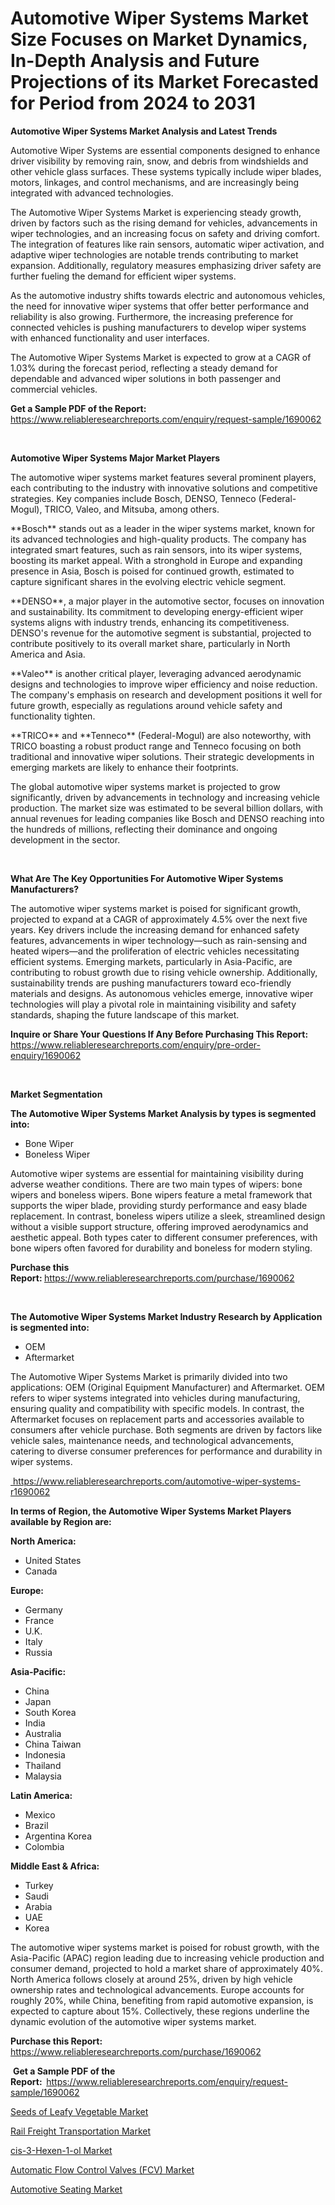 <p><h1>Automotive Wiper Systems Market Size Focuses on Market Dynamics, In-Depth Analysis and Future Projections of its Market Forecasted for Period from 2024 to 2031</h1></p><p><strong>Automotive Wiper Systems Market Analysis and Latest Trends</strong></p>
<p><p>Automotive Wiper Systems are essential components designed to enhance driver visibility by removing rain, snow, and debris from windshields and other vehicle glass surfaces. These systems typically include wiper blades, motors, linkages, and control mechanisms, and are increasingly being integrated with advanced technologies.</p><p>The Automotive Wiper Systems Market is experiencing steady growth, driven by factors such as the rising demand for vehicles, advancements in wiper technologies, and an increasing focus on safety and driving comfort. The integration of features like rain sensors, automatic wiper activation, and adaptive wiper technologies are notable trends contributing to market expansion. Additionally, regulatory measures emphasizing driver safety are further fueling the demand for efficient wiper systems.</p><p>As the automotive industry shifts towards electric and autonomous vehicles, the need for innovative wiper systems that offer better performance and reliability is also growing. Furthermore, the increasing preference for connected vehicles is pushing manufacturers to develop wiper systems with enhanced functionality and user interfaces.</p><p>The Automotive Wiper Systems Market is expected to grow at a CAGR of 1.03% during the forecast period, reflecting a steady demand for dependable and advanced wiper solutions in both passenger and commercial vehicles.</p></p>
<p><strong>Get a Sample PDF of the Report:&nbsp;</strong> <a href="https://www.reliableresearchreports.com/enquiry/request-sample/1690062?utm_campaign=113&utm_medium=2&utm_source=Github&utm_content=ia&utm_term=01112024&utm_id=automotive-wiper-systems">https://www.reliableresearchreports.com/enquiry/request-sample/1690062</a></p>
<p>&nbsp;</p>
<p><strong>Automotive Wiper Systems Major Market Players</strong></p>
<p><p>The automotive wiper systems market features several prominent players, each contributing to the industry with innovative solutions and competitive strategies. Key companies include Bosch, DENSO, Tenneco (Federal-Mogul), TRICO, Valeo, and Mitsuba, among others. </p><p>**Bosch** stands out as a leader in the wiper systems market, known for its advanced technologies and high-quality products. The company has integrated smart features, such as rain sensors, into its wiper systems, boosting its market appeal. With a stronghold in Europe and expanding presence in Asia, Bosch is poised for continued growth, estimated to capture significant shares in the evolving electric vehicle segment.</p><p>**DENSO**, a major player in the automotive sector, focuses on innovation and sustainability. Its commitment to developing energy-efficient wiper systems aligns with industry trends, enhancing its competitiveness. DENSO's revenue for the automotive segment is substantial, projected to contribute positively to its overall market share, particularly in North America and Asia.</p><p>**Valeo** is another critical player, leveraging advanced aerodynamic designs and technologies to improve wiper efficiency and noise reduction. The company's emphasis on research and development positions it well for future growth, especially as regulations around vehicle safety and functionality tighten.</p><p>**TRICO** and **Tenneco** (Federal-Mogul) are also noteworthy, with TRICO boasting a robust product range and Tenneco focusing on both traditional and innovative wiper solutions. Their strategic developments in emerging markets are likely to enhance their footprints.</p><p>The global automotive wiper systems market is projected to grow significantly, driven by advancements in technology and increasing vehicle production. The market size was estimated to be several billion dollars, with annual revenues for leading companies like Bosch and DENSO reaching into the hundreds of millions, reflecting their dominance and ongoing development in the sector.</p></p>
<p>&nbsp;</p>
<p><strong>What Are The Key Opportunities For Automotive Wiper Systems Manufacturers?</strong></p>
<p><p>The automotive wiper systems market is poised for significant growth, projected to expand at a CAGR of approximately 4.5% over the next five years. Key drivers include the increasing demand for enhanced safety features, advancements in wiper technology—such as rain-sensing and heated wipers—and the proliferation of electric vehicles necessitating efficient systems. Emerging markets, particularly in Asia-Pacific, are contributing to robust growth due to rising vehicle ownership. Additionally, sustainability trends are pushing manufacturers toward eco-friendly materials and designs. As autonomous vehicles emerge, innovative wiper technologies will play a pivotal role in maintaining visibility and safety standards, shaping the future landscape of this market.</p></p>
<p><strong>Inquire or Share Your Questions If Any Before Purchasing This Report:</strong> <a href="https://www.reliableresearchreports.com/enquiry/pre-order-enquiry/1690062?utm_campaign=113&utm_medium=2&utm_source=Github&utm_content=ia&utm_term=01112024&utm_id=automotive-wiper-systems">https://www.reliableresearchreports.com/enquiry/pre-order-enquiry/1690062</a></p>
<p>&nbsp;</p>
<p><strong>Market Segmentation</strong></p>
<p><strong>The Automotive Wiper Systems Market Analysis by types is segmented into:</strong></p>
<p><ul><li>Bone Wiper</li><li>Boneless Wiper</li></ul></p>
<p><p>Automotive wiper systems are essential for maintaining visibility during adverse weather conditions. There are two main types of wipers: bone wipers and boneless wipers. Bone wipers feature a metal framework that supports the wiper blade, providing sturdy performance and easy blade replacement. In contrast, boneless wipers utilize a sleek, streamlined design without a visible support structure, offering improved aerodynamics and aesthetic appeal. Both types cater to different consumer preferences, with bone wipers often favored for durability and boneless for modern styling.</p></p>
<p><strong>Purchase this Report:&nbsp;</strong><a href="https://www.reliableresearchreports.com/purchase/1690062?utm_campaign=113&utm_medium=2&utm_source=Github&utm_content=ia&utm_term=01112024&utm_id=automotive-wiper-systems">https://www.reliableresearchreports.com/purchase/1690062</a></p>
<p>&nbsp;</p>
<p><strong>The Automotive Wiper Systems Market Industry Research by Application is segmented into:</strong></p>
<p><ul><li>OEM</li><li>Aftermarket</li></ul></p>
<p><p>The Automotive Wiper Systems Market is primarily divided into two applications: OEM (Original Equipment Manufacturer) and Aftermarket. OEM refers to wiper systems integrated into vehicles during manufacturing, ensuring quality and compatibility with specific models. In contrast, the Aftermarket focuses on replacement parts and accessories available to consumers after vehicle purchase. Both segments are driven by factors like vehicle sales, maintenance needs, and technological advancements, catering to diverse consumer preferences for performance and durability in wiper systems.</p></p>
<p><a href="https://www.reliableresearchreports.com/automotive-wiper-systems-r1690062?utm_campaign=113&utm_medium=2&utm_source=Github&utm_content=ia&utm_term=01112024&utm_id=automotive-wiper-systems">&nbsp;https://www.reliableresearchreports.com/automotive-wiper-systems-r1690062</a></p>
<p><strong>In terms of Region, the Automotive Wiper Systems Market Players available by Region are:</strong></p>
<p>
    <p> <strong> North America: </strong>
        <ul>
            <li>United States</li>
            <li>Canada</li>
        </ul>
        </p> 
    <p> <strong> Europe: </strong>
        <ul>
            <li>Germany</li>
            <li>France</li>
            <li>U.K.</li>
            <li>Italy</li>
            <li>Russia</li>
        </ul>
        </p> 
    <p> <strong> Asia-Pacific: </strong>
        <ul>
            <li>China</li>
            <li>Japan</li>
            <li>South Korea</li>
            <li>India</li>
            <li>Australia</li>
            <li>China Taiwan</li>
            <li>Indonesia</li>
            <li>Thailand</li>
            <li>Malaysia</li>
        </ul>
        </p> 
    <p> <strong> Latin America: </strong>
        <ul>
            <li>Mexico</li>
            <li>Brazil</li>
            <li>Argentina Korea</li>
            <li>Colombia</li>
        </ul>
        </p> 
    <p> <strong> Middle East & Africa: </strong>
        <ul>
            <li>Turkey</li>
            <li>Saudi</li>
            <li>Arabia</li>
            <li>UAE</li>
            <li>Korea</li>
        </ul>
    </p>
    </p>
<p><p>The automotive wiper systems market is poised for robust growth, with the Asia-Pacific (APAC) region leading due to increasing vehicle production and consumer demand, projected to hold a market share of approximately 40%. North America follows closely at around 25%, driven by high vehicle ownership rates and technological advancements. Europe accounts for roughly 20%, while China, benefiting from rapid automotive expansion, is expected to capture about 15%. Collectively, these regions underline the dynamic evolution of the automotive wiper systems market.</p></p>
<p><strong>Purchase this Report: </strong><a href="https://www.reliableresearchreports.com/purchase/1690062?utm_campaign=113&utm_medium=2&utm_source=Github&utm_content=ia&utm_term=01112024&utm_id=automotive-wiper-systems">https://www.reliableresearchreports.com/purchase/1690062</a></p>
<p>&nbsp;<strong>Get a Sample PDF of the Report:&nbsp;&nbsp;</strong><a href="https://www.reliableresearchreports.com/enquiry/request-sample/1690062?utm_campaign=113&utm_medium=2&utm_source=Github&utm_content=ia&utm_term=01112024&utm_id=automotive-wiper-systems">https://www.reliableresearchreports.com/enquiry/request-sample/1690062</a></p>
<p><strong></strong></p>
<p><p><a href="https://www.linkedin.com/pulse/seeds-leafy-vegetable-market-segmentation-applications-types-ms6ec?utm_campaign=113&utm_medium=2&utm_source=Github&utm_content=ia&utm_term=01112024&utm_id=automotive-wiper-systems">Seeds of Leafy Vegetable Market</a></p><p><a href="https://github.com/OrlandoHBarks/Market-Research-Report-List-1/blob/main/rail-freight-transportation-market.md?utm_campaign=113&utm_medium=2&utm_source=Github&utm_content=ia&utm_term=01112024&utm_id=automotive-wiper-systems">Rail Freight Transportation Market</a></p><p><a href="https://www.linkedin.com/pulse/cis-3-hexen-1-ol-market-ecosystem-competitive-landscape-ybmgc?utm_campaign=113&utm_medium=2&utm_source=Github&utm_content=ia&utm_term=01112024&utm_id=automotive-wiper-systems">cis-3-Hexen-1-ol Market</a></p><p><a href="https://issuu.com/reportprime-2/docs/automatic-flow-control-valves-fcv-m_386b2d07e90eff?utm_campaign=113&utm_medium=2&utm_source=Github&utm_content=ia&utm_term=01112024&utm_id=automotive-wiper-systems">Automatic Flow Control Valves (FCV) Market</a></p><p><a href="https://github.com/NathanColeman327/Market-Research-Report-List-1/blob/main/automotive-seating-market.md?utm_campaign=113&utm_medium=2&utm_source=Github&utm_content=ia&utm_term=01112024&utm_id=automotive-wiper-systems">Automotive Seating Market</a></p></p>